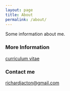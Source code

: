 ```yaml
---
layout: page
title: About
permalink: /about/
---
```


Some information about me.

### More Information

[curriculum vitae](/RichardJActon_CV/)

### Contact me

[richardjacton@gmail.com](mailto:richardjacton@gmail.com)
